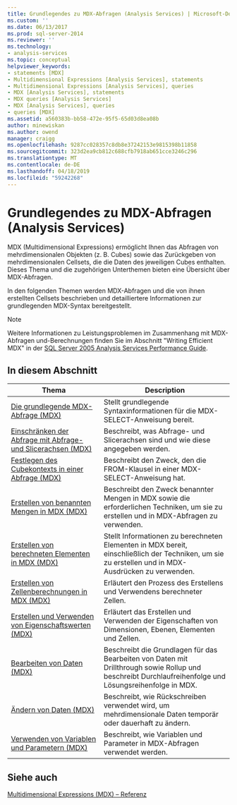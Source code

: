 ```yaml
---
title: Grundlegendes zu MDX-Abfragen (Analysis Services) | Microsoft-Dokumentation
ms.custom: ''
ms.date: 06/13/2017
ms.prod: sql-server-2014
ms.reviewer: ''
ms.technology:
- analysis-services
ms.topic: conceptual
helpviewer_keywords:
- statements [MDX]
- Multidimensional Expressions [Analysis Services], statements
- Multidimensional Expressions [Analysis Services], queries
- MDX [Analysis Services], statements
- MDX queries [Analysis Services]
- MDX [Analysis Services], queries
- queries [MDX]
ms.assetid: a560383b-bb58-472e-95f5-65d03d8ea08b
author: minewiskan
ms.author: owend
manager: craigg
ms.openlocfilehash: 9287cc028357c8db8e37242153e9815398b11858
ms.sourcegitcommit: 323d2ea9cb812c688cfb7918ab651cce3246c296
ms.translationtype: MT
ms.contentlocale: de-DE
ms.lasthandoff: 04/18/2019
ms.locfileid: "59242268"
---
```

# <a name="mdx-query-fundamentals-analysis-services"></a>Grundlegendes zu MDX-Abfragen (Analysis Services)
  MDX (Multidimensional Expressions) ermöglicht Ihnen das Abfragen von mehrdimensionalen Objekten (z. B. Cubes) sowie das Zurückgeben von mehrdimensionalen Cellsets, die die Daten des jeweiligen Cubes enthalten. Dieses Thema und die zugehörigen Unterthemen bieten eine Übersicht über MDX-Abfragen.  
  
 In den folgenden Themen werden MDX-Abfragen und die von ihnen erstellten Cellsets beschrieben und detailliertere Informationen zur grundlegenden MDX-Syntax bereitgestellt.  
  
> [!NOTE]  
>  Weitere Informationen zu Leistungsproblemen im Zusammenhang mit MDX-Abfragen und-Berechnungen finden Sie im Abschnitt "Writing Efficient MDX" in der [SQL Server 2005 Analysis Services Performance Guide](https://docsbay.net/Microsoft-SQL-Server-2005-Analysis-Services-Performance-Guide).  
  
## <a name="in-this-section"></a>In diesem Abschnitt  
  
|Thema|Description|  
|-----------|-----------------|  
|[Die grundlegende MDX-Abfrage &#40;MDX&#41;](mdx-query-the-basic-query.md)|Stellt grundlegende Syntaxinformationen für die MDX-SELECT-Anweisung bereit.|  
|[Einschränken der Abfrage mit Abfrage- und Slicerachsen &#40;MDX&#41;](mdx-query-and-slicer-axes-restricting-the-query.md)|Beschreibt, was Abfrage- und Slicerachsen sind und wie diese angegeben werden.|  
|[Festlegen des Cubekontexts in einer Abfrage &#40;MDX&#41;](establishing-cube-context-in-a-query-mdx.md)|Beschreibt den Zweck, den die FROM-Klausel in einer MDX-SELECT-Anweisung hat.|  
|[Erstellen von benannten Mengen in MDX &#40;MDX&#41;](mdx-named-sets-building-named-sets.md)|Beschreibt den Zweck benannter Mengen in MDX sowie die erforderlichen Techniken, um sie zu erstellen und in MDX-Abfragen zu verwenden.|  
|[Erstellen von berechneten Elementen in MDX &#40;MDX&#41;](mdx-calculated-members-building-calculated-members.md)|Stellt Informationen zu berechneten Elementen in MDX bereit, einschließlich der Techniken, um sie zu erstellen und in MDX-Ausdrücken zu verwenden.|  
|[Erstellen von Zellenberechnungen in MDX &#40;MDX&#41;](../../multidimensional-models-olap-logical-cube-objects/calculations.md)|Erläutert den Prozess des Erstellens und Verwendens berechneter Zellen.|  
|[Erstellen und Verwenden von Eigenschaftswerten &#40;MDX&#41;](../../creating-and-using-property-values-mdx.md)|Erläutert das Erstellen und Verwenden der Eigenschaften von Dimensionen, Ebenen, Elementen und Zellen.|  
|[Bearbeiten von Daten &#40;MDX&#41;](mdx-data-manipulation-manipulating-data.md)|Beschreibt die Grundlagen für das Bearbeiten von Daten mit Drillthrough sowie Rollup und beschreibt Durchlaufreihenfolge und Lösungsreihenfolge in MDX.|  
|[Ändern von Daten &#40;MDX&#41;](mdx-data-modification-modifying-data.md)|Beschreibt, wie Rückschreiben verwendet wird, um mehrdimensionale Daten temporär oder dauerhaft zu ändern.|  
|[Verwenden von Variablen und Parametern &#40;MDX&#41;](using-variables-and-parameters-mdx.md)|Beschreibt, wie Variablen und Parameter in MDX-Abfragen verwendet werden.|  
  
## <a name="see-also"></a>Siehe auch  
 [Multidimensional Expressions &#40;MDX&#41; – Referenz](/sql/mdx/multidimensional-expressions-mdx-reference)  
  
  
